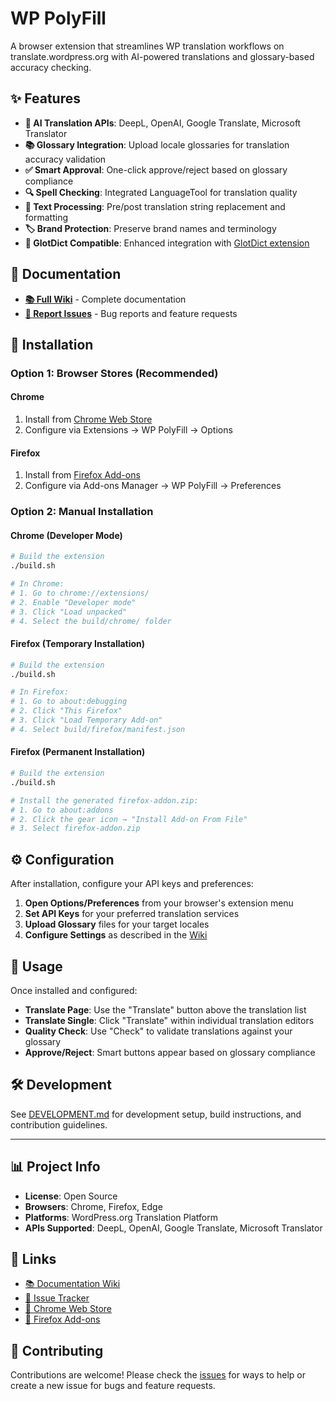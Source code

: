 # WP PolyFill

A browser extension that streamlines WP translation workflows on translate.wordpress.org with AI-powered translations and glossary-based accuracy checking.

## ✨ Features

- **🤖 AI Translation APIs**: DeepL, OpenAI, Google Translate, Microsoft Translator
- **📚 Glossary Integration**: Upload locale glossaries for translation accuracy validation
- **✅ Smart Approval**: One-click approve/reject based on glossary compliance
- **🔍 Spell Checking**: Integrated LanguageTool for translation quality
- **🔧 Text Processing**: Pre/post translation string replacement and formatting
- **🏷️ Brand Protection**: Preserve brand names and terminology
- **🔗 GlotDict Compatible**: Enhanced integration with [GlotDict extension](https://github.com/Mte90/GlotDict)

## 📖 Documentation

- **[📚 Full Wiki](https://github.com/lammersbjorn/WP-PolyFill/wiki)** - Complete documentation
- **[🐛 Report Issues](https://github.com/lammersbjorn/WP-PolyFill/issues/new)** - Bug reports and feature requests

## 🚀 Installation

### Option 1: Browser Stores (Recommended)

#### Chrome
1. Install from [Chrome Web Store]()
2. Configure via Extensions → WP PolyFill → Options

#### Firefox
1. Install from [Firefox Add-ons]()
2. Configure via Add-ons Manager → WP PolyFill → Preferences

### Option 2: Manual Installation

#### Chrome (Developer Mode)
```bash
# Build the extension
./build.sh

# In Chrome:
# 1. Go to chrome://extensions/
# 2. Enable "Developer mode"
# 3. Click "Load unpacked"
# 4. Select the build/chrome/ folder
```

#### Firefox (Temporary Installation)
```bash
# Build the extension
./build.sh

# In Firefox:
# 1. Go to about:debugging
# 2. Click "This Firefox"
# 3. Click "Load Temporary Add-on"
# 4. Select build/firefox/manifest.json
```

#### Firefox (Permanent Installation)
```bash
# Build the extension
./build.sh

# Install the generated firefox-addon.zip:
# 1. Go to about:addons
# 2. Click the gear icon → "Install Add-on From File"
# 3. Select firefox-addon.zip
```

## ⚙️ Configuration

After installation, configure your API keys and preferences:

1. **Open Options/Preferences** from your browser's extension menu
2. **Set API Keys** for your preferred translation services
3. **Upload Glossary** files for your target locales
4. **Configure Settings** as described in the [Wiki](https://github.com/lammersbjorn/WP-PolyFill/wiki/2.-Parameters)

## 🎯 Usage

Once installed and configured:

- **Translate Page**: Use the "Translate" button above the translation list
- **Translate Single**: Click "Translate" within individual translation editors
- **Quality Check**: Use "Check" to validate translations against your glossary
- **Approve/Reject**: Smart buttons appear based on glossary compliance

## 🛠️ Development

See [DEVELOPMENT.md](./DEVELOPMENT.md) for development setup, build instructions, and contribution guidelines.

---

## 📊 Project Info

- **License**: Open Source
- **Browsers**: Chrome, Firefox, Edge
- **Platforms**: WordPress.org Translation Platform
- **APIs Supported**: DeepL, OpenAI, Google Translate, Microsoft Translator

## 🔗 Links

- [📚 Documentation Wiki](https://github.com/lammersbjorn/WP-PolyFill/wiki)
- [🐛 Issue Tracker](https://github.com/lammersbjorn/WP-PolyFill/issues)
- [🔌 Chrome Web Store]()
- [🦊 Firefox Add-ons](/)

## 🤝 Contributing

Contributions are welcome! Please check the [issues](https://github.com/lammersbjorn/WP-PolyFill/issues) for ways to help or create a new issue for bugs and feature requests.
